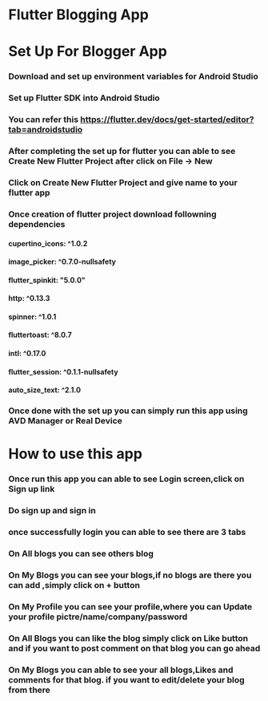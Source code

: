 # Flutter Blogging App

# Set Up For Blogger App

### Download and set up environment variables for Android Studio
### Set up Flutter SDK into Android Studio
### You can refer this https://flutter.dev/docs/get-started/editor?tab=androidstudio
### After completing the set up for flutter you can able to see Create New Flutter Project after click on File -> New
### Click on Create New Flutter Project and give name to your flutter app
### Once creation of flutter project download followning dependencies
#### cupertino_icons: ^1.0.2
#### image_picker: ^0.7.0-nullsafety
#### flutter_spinkit: "5.0.0"
#### http: ^0.13.3
#### spinner: ^1.0.1
#### fluttertoast: ^8.0.7
#### intl: ^0.17.0
#### flutter_session: ^0.1.1-nullsafety
#### auto_size_text: ^2.1.0 

### Once done with the set up you can simply run this app using AVD Manager or Real Device

# How to use this app

### Once run this app you can able to see Login screen,click on Sign up link
### Do sign up and sign in
### once successfully login you can able to see there are 3 tabs 
### On All blogs you can see others blog
### On My Blogs you can see your blogs,if no blogs are there you can add ,simply click on + button
### On My Profile you can see your profile,where you can Update your profile pictre/name/company/password
### On All Blogs you can like the blog simply click on Like button and if you want to post comment on that blog you can go ahead
### On My Blogs you can able to see your all blogs,Likes and comments for that blog. if you want to edit/delete your blog from there
